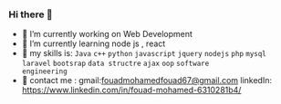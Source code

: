 ### Hi there 👋

 

- 🔭 I’m currently working on Web Development
- 🌱 I’m currently learning node js , react  
- 🐎 my skills is: <code>Java</code> <code>c++</code> <code>python</code> <code>javascript</code> <code>jquery</code> <code>nodejs</code> <code>php</code> <code>mysql</code> <code>laravel</code> <code>bootsrap</code> <code>data structre</code>  <code>ajax</code> <code>oop</code>  <code>software engineering</code>  
- 🚁 contact me : gmail:fouadmohamedfouad67@gmail.com linkedIn: https://www.linkedin.com/in/fouad-mohamed-6310281b4/
